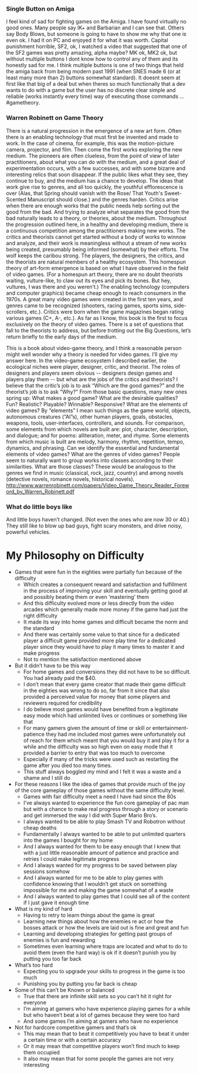 ### Single Button on Amiga ###
I feel kind of sad for fighting games on the Amiga.  I have found virtually no good ones.  Many people say IK+ and Barbarian and I can see that.  Others say Body Blows, but someone is going to have to show me why that one is even ok.  I had it on PC and enjoyed it for what it was worth.  Capital punishment horrible, SF2, ok, I watched a video that suggested that one of the SF2 games was pretty amazing, alpha maybe?  MK ok, MK2 ok, but without multiple buttons I dont know how to control any of them and its honestly sad for me.  I think multiple buttons is one of two things that held the amiga back from being modern past 1991 (when SNES made 6 (or at least many more than 2) buttons somewhat standard).  It doesnt seem at first like that big of a deal but when theres so much functionally that a dev wants to do with a game but the user has no discrete clear simple and reliable (works instantly every time) way of executing those commands ... #gametheory.


### Warren Robinett on Game Theory ###
There is a natural progression in the emergence of a new art form. Often there is an enabling technology that must first be invented and made to work. In the case of cinema, for example, this was the motion-picture camera, projector, and film. Then come the first works exploring the new medium. The pioneers are often clueless, from the point of view of later practitioners, about what you can do with the medium, and a great deal of experimentation occurs, with a few successes, and with some bizarre and interesting relics that soon disappear. If the public likes what they see, they continue to buy, and the medium has a chance to develop. The ideas that work give rise to genres, and all too quickly, the youthful efflorescence is over (Alas, that Spring should vanish with the Rose/ That Youth's Sweet-Scented Manuscript should close.) and the genres harden. Critics arise when there are enough works that the public needs help sorting out the good from the bad. And trying to analyze what separates the good from the bad naturally leads to a theory, or theories, about the medium. Throughout the progression outlined here, in a healthy and developing medium, there is a continuous competition among the practitioners making new works. The critics and theorists cannot get started without a body of works to winnow and analyze, and their work is meaningless without a stream of new works being created, presumably being informed (somewhat) by their efforts. The wolf keeps the caribou strong. The players, the designers, the critics, and the theorists are natural members of a healthy ecosystem.
This homespun theory of art-form emergence is based on what I have observed in the field of video games. (For a homespun art theory, there are no doubt theorists waiting, vulture-like, to claw out its eyes and pick its bones. But hey, vultures, I was there and you weren’t.) The enabling technology (computers and computer graphics) became cheap enough to reach consumers in the 1970s. A great many video games were created in the first ten years, and genres came to be recognized (shooters, racing games, sports sims, side-scrollers, etc.). Critics were born when the game magazines began rating various games (C+, A-, etc.). As far as I know, this book is the first to focus exclusively on the theory of video games. There is a set of questions that fall to the theorists to address, but before trotting out the Big Questions, let’s return briefly to the early days of the medium.

This is a book about video-game theory, and I think a reasonable person might well wonder why a theory is needed for video games. I’ll give my answer here. In the video-game ecosystem I described earlier, the ecological niches were player, designer, critic, and theorist. The roles of designers and players seem obvious -- designers design games and players play them -- but what are the jobs of the critics and theorists? I believe that the critic’s job is to ask “Which are the good games?” and the theorist’s job is to ask “Why?” From those basic questions, many new ones spring up:
What makes a good game? What are the desirable qualities? Fun? Realistic? Playable? Winnable? Responsive?
What are the elements of video games? By “elements” I mean such things as the game world, objects, autonomous creatures (“AI”s), other human players, goals, obstacles, weapons, tools, user-interfaces, controllers, and sounds. For comparison, some elements from which novels are built are: plot, character, description, and dialogue; and for poems: alliteration, meter, and rhyme. Some elements from which music is built are melody, harmony, rhythm, repetition, tempo, dynamics, and phrasing. Can we identify the essential and fundamental elements of video games?
What are the genres of video games? People seem to naturally want to group works into classes according to their similarities. What are those classes? These would be analogous to the genres we
find in music (classical, rock, jazz, country) and among novels (detective novels, romance novels, historical novels).
http://www.warrenrobinett.com/papers/Video_Game_Theory_Reader_Foreword_by_Warren_Robinett.pdf


### What do little boys like ###
And little boys haven’t changed. (Not even the ones who are now 30 or 40.) They still like to blow up bad guys, fight scary monsters, and drive noisy, powerful vehicles.


# My Philosophy on Difficulty #
* Games that were fun in the eighties were partially fun because of the difficulty
	* Which creates a consequent reward and satisfaction and fulfillment in the process of improving your skill and eventually getting good at and possibly beating them or even ‘mastering’ them
	* And this difficulty evolved more or less directly from the video arcades which generally made more money if the game had just the right difficulty
	* It made its way into home games and difficult became the norm and the standard
	* And there was certainly some value to that since for a dedicated player a difficult game provided more play time for a dedicated player since they would have to play it many times to master it and make progress
	* Not to mention the satisfaction mentioned above
* But it didn’t have to be this way
	* For home games and conversions they did not have to be so difficult.  You had already paid the $40.  
	* I don’t mean that every game creator that made their game difficult in the eighties was wrong to do so, far from it since that also provided a perceived value for money that some players and reviewers required for credibility
	* I do believe most games would have benefited from a legitimate easy mode which had unlimited lives or continues or something like that
	* For many gamers given the amount of time or skill or entertainment-patience they had me included most games were unfortunately out of reach for them which meant that you would buy it and play it for a while and the difficulty was so high even on easy mode that it provided a barrier to entry that was too much to overcome
	* Especially if many of the tricks were used such as restarting the game after you died too many times.  
	* This stuff always boggled my mind and I felt it was a waste and a shame and I still do
* For these reasons I like the idea of games that provide much of the joy of the core gameplay of those games without the same difficulty level.
	* Games with fair difficulty meet a need I have had since the 80s
	* I’ve always wanted to experience the fun core gameplay of pac man but with a chance to make real progress through a story or scenario and get immersed the way I did with Super Mario Bro’s. 
	* I always wanted to be able to play Smash TV and Robotron without cheap deaths
	* Fundamentally I always wanted to be able to put unlimited quarters into the games I bought for my home
	* And I always wanted for them to be easy enough that I knew that with a just little reasonable amount of patience and practice and retries I could make legitimate progress
	* And I always wanted for my progress to be saved between play sessions somehow 
	* And I always wanted for me to be able to play games with confidence knowing that I wouldn’t get stuck on something impossible for me and making the game somewhat of a waste
	* And I always wanted to play games that I could see all of the content if I just gave it enough time
* What is my kind of hard
	* Having to retry to learn things about the game is great
	* Learning new things about how the enemies re act or how the bosses attack or how the levels are laid out is fine and great and fun
	* Learning and developing strategies for getting past groups of enemies is fun and rewarding 
	* Sometimes even learning where traps are located and what to do to avoid them (even the hard way) is ok if it doesn’t punish you by putting you too far back
* What’s too hard
	* Expecting you to upgrade your skills to progress in the game is too much
	* Punishing you by putting you far back is cheap
* Some of this can’t be Known or balanced 
	* True that there are infinite skill sets so you can’t hit it right for everyone 
	* I’m aiming at gamers who have experience playing games for a while but who haven’t beat a lot of games because they were too hard
	* And some games I’m aiming at gamers who have no experience
* Not for hardcore competitive gamers and that’s ok
	* This may mean that to beat it competitively you have to beat it under a certain time or with a certain accuracy
	* Or it may mean that competitive players won’t find much to keep them occupied 
	* It also may mean that for some people the games are not very interesting 
	
	